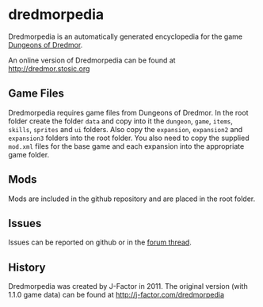 # dredmorpedia
Dredmorpedia is an automatically generated encyclopedia for the game [Dungeons of Dredmor](http://www.dungeonsofdredmor.com).

An online version of Dredmorpedia can be found at http://dredmor.stosic.org

Game Files
----------

Dredmorpedia requires game files from Dungeons of Dredmor. In the root folder create the folder `data` and copy into it the `dungeon`, `game`, `items`, `skills`, `sprites` and `ui` folders. Also copy the `expansion`, `expansion2` and `expansion3` folders into the root folder. You also need to copy the supplied `mod.xml` files for the base game and each expansion into the appropriate game folder.

Mods
----

Mods are included in the github repository and are placed in the root folder.

Issues
------

Issues can be reported on github or in the [forum thread](http://community.gaslampgames.com/threads/dredmorpedia.1459/).

History
-------

Dredmorpedia was created by J-Factor in 2011. The original version (with 1.1.0 game data) can be found at http://j-factor.com/dredmorpedia